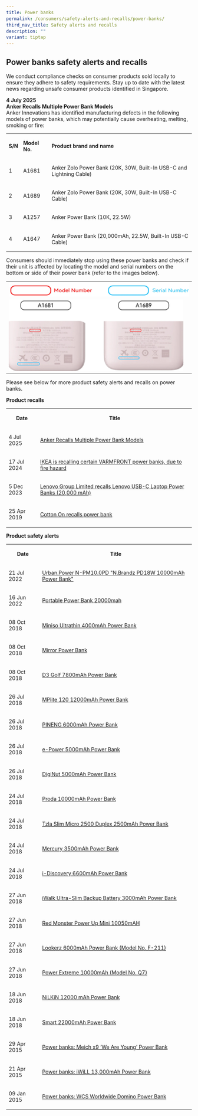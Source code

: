 ```yaml
---
title: Power banks
permalink: /consumers/safety-alerts-and-recalls/power-banks/
third_nav_title: Safety alerts and recalls
description: ""
variant: tiptap
---
```

<h2>Power banks safety alerts and recalls</h2>
<p>We conduct compliance checks on consumer products sold locally to ensure
they adhere to safety requirements. Stay up to date with the latest news
regarding unsafe consumer products identified in Singapore.</p>
<p><strong>4 July 2025</strong>
<br><strong>Anker Recalls Multiple Power Bank Models<br></strong>Anker Innovations
has identified manufacturing defects in the following models of power banks,
which may potentially cause overheating, melting, smoking or fire:</p>
<table style="minWidth: 75px">
<colgroup>
<col>
<col>
<col>
</colgroup>
<tbody>
<tr>
<td rowspan="1" colspan="1">
<p><strong>S/N</strong>
</p>
</td>
<td rowspan="1" colspan="1">
<p><strong>Model No.</strong>
</p>
</td>
<td rowspan="1" colspan="1">
<p><strong>Product brand and name</strong>
</p>
</td>
</tr>
<tr>
<td rowspan="1" colspan="1">
<p>1</p>
</td>
<td rowspan="1" colspan="1">
<p>A1681</p>
</td>
<td rowspan="1" colspan="1">
<p>Anker Zolo Power Bank (20K, 30W, Built-In USB-C and Lightning Cable)</p>
</td>
</tr>
<tr>
<td rowspan="1" colspan="1">
<p>2</p>
</td>
<td rowspan="1" colspan="1">
<p>A1689</p>
</td>
<td rowspan="1" colspan="1">
<p>Anker Zolo Power Bank (20K, 30W, Built-In USB-C Cable)</p>
</td>
</tr>
<tr>
<td rowspan="1" colspan="1">
<p>3</p>
</td>
<td rowspan="1" colspan="1">
<p>A1257</p>
</td>
<td rowspan="1" colspan="1">
<p>Anker Power Bank (10K, 22.5W)</p>
</td>
</tr>
<tr>
<td rowspan="1" colspan="1">
<p>4</p>
</td>
<td rowspan="1" colspan="1">
<p>A1647</p>
</td>
<td rowspan="1" colspan="1">
<p>Anker Power Bank (20,000mAh, 22.5W, Built-In USB-C Cable)</p>
</td>
</tr>
</tbody>
</table>
<p>Consumers should immediately stop using these power banks and check if
their unit is affected by locating the model and serial numbers on the
bottom or side of their power bank (refer to the images below).</p>
<table style="minWidth: 50px">
<colgroup>
<col>
<col>
</colgroup>
<tbody>
<tr>
<td rowspan="1" colspan="2">
<div class="isomer-image-wrapper">
<img style="width: 100%" height="auto" width="100%" alt="" src="/images/product-safety-alerts-and-recalls/powerbanks/Anker_1.png">
</div>
</td>
</tr>
<tr>
<td rowspan="1" colspan="1">
<div class="isomer-image-wrapper">
<img style="width: 100%" height="auto" width="100%" alt="" src="/images/product-safety-alerts-and-recalls/powerbanks/Anker_2.png">
</div>
</td>
<td rowspan="1" colspan="1">
<p></p>
</td>
</tr>
</tbody>
</table>
<p>Please see below for more product safety alerts and recalls on power banks.</p>
<p><strong>Product recalls</strong>
</p>
<table style="minWidth: 50px">
<colgroup>
<col>
<col>
</colgroup>
<tbody>
<tr>
<th rowspan="1" colspan="1">
<p>Date</p>
</th>
<th rowspan="1" colspan="1">
<p>Title</p>
</th>
</tr>
<tr>
<td rowspan="1" colspan="1">
<p>4 Jul 2025</p>
</td>
<td rowspan="1" colspan="1">
<p><a href="/files/product-safety-alerts-and-recalls/power-banks/powerbanks_recall_2025_07_04_anker_recalls_multiple_models.pdf" rel="noopener nofollow" target="_blank">Anker Recalls Multiple Power Bank Models</a>
</p>
</td>
</tr>
<tr>
<td rowspan="1" colspan="1">
<p>17 Jul 2024</p>
</td>
<td rowspan="1" colspan="1">
<p><a href="/files/product-safety-alerts-and-recalls/power-banks/powerbanks-recall-2024-07-17-varmfront-power-bank.pdf" rel="noopener noreferrer nofollow" target="_blank">IKEA is recalling certain VARMFRONT power banks, due to fire hazard</a>
</p>
</td>
</tr>
<tr>
<td rowspan="1" colspan="1">
<p>5 Dec 2023</p>
</td>
<td rowspan="1" colspan="1">
<p><a href="/files/product-safety-alerts-and-recalls/power-banks/powerbanks-alerts-2023-12-05-lenovo-usb-c-laptop-power-banks.pdf" rel="noopener noreferrer nofollow" target="_blank">Lenovo Group Limited recalls Lenovo USB-C Laptop Power Banks (20,000 mAh)</a>
</p>
</td>
</tr>
<tr>
<td rowspan="1" colspan="1">
<p>25 Apr 2019</p>
</td>
<td rowspan="1" colspan="1">
<p><a href="/files/product-safety-alerts-and-recalls/electrical/electrical-recall-2019-04-25-cotton-on-recalls-power-bank.pdf" rel="noopener noreferrer nofollow" target="_blank">Cotton On recalls power bank</a>
</p>
</td>
</tr>
</tbody>
</table>
<p><strong>Product safety alerts</strong>
</p>
<table style="minWidth: 50px">
<colgroup>
<col>
<col>
</colgroup>
<tbody>
<tr>
<th rowspan="1" colspan="1">
<p>Date</p>
</th>
<th rowspan="1" colspan="1">
<p>Title</p>
</th>
</tr>
<tr>
<td rowspan="1" colspan="1">
<p>21 Jul 2022</p>
</td>
<td rowspan="1" colspan="1">
<p><a href="/files/product-safety-alerts-and-recalls/power-banks/powerbanks-alert-2022-07-21-urban-powerbank.pdf" rel="noopener noreferrer nofollow" target="_blank">Urban.Power N-PM10.0PD "N.Brandz PD18W 10000mAh Power Bank"</a>
</p>
</td>
</tr>
<tr>
<td rowspan="1" colspan="1">
<p>16 Jun 2022</p>
</td>
<td rowspan="1" colspan="1">
<p><a href="/files/product-safety-alerts-and-recalls/power-banks/powerbanks-alert-2022-06-17-portable-power-bank-20000-mah.pdf" rel="noopener noreferrer nofollow" target="_blank">Portable Power Bank 20000mah</a>
</p>
</td>
</tr>
<tr>
<td rowspan="1" colspan="1">
<p>08 Oct 2018</p>
</td>
<td rowspan="1" colspan="1">
<p><a href="/files/product-safety-alerts-and-recalls/power-banks/powerbanks-alert-2018-10-08-miniso-ultrathin-4000mah.pdf" rel="noopener noreferrer nofollow" target="_blank">Miniso Ultrathin 4000mAh Power Bank</a>
</p>
</td>
</tr>
<tr>
<td rowspan="1" colspan="1">
<p>08 Oct 2018</p>
</td>
<td rowspan="1" colspan="1">
<p><a href="/files/product-safety-alerts-and-recalls/power-banks/powerbanks-alert-2018-10-08-mirror-power-bank.pdf" rel="noopener noreferrer nofollow" target="_blank">Mirror Power Bank</a>
</p>
</td>
</tr>
<tr>
<td rowspan="1" colspan="1">
<p>08 Oct 2018</p>
</td>
<td rowspan="1" colspan="1">
<p><a href="/files/product-safety-alerts-and-recalls/power-banks/powerbanks-alert-2018-10-08-d3-golf-7800mah-power-bank.pdf" rel="noopener noreferrer nofollow" target="_blank">D3 Golf 7800mAh Power Bank</a>
</p>
</td>
</tr>
<tr>
<td rowspan="1" colspan="1">
<p>26 Jul 2018</p>
</td>
<td rowspan="1" colspan="1">
<p><a href="/files/product-safety-alerts-and-recalls/power-banks/powerbanks-alert-2018-07-26-mplite-120-12000mah-power-bank.pdf" rel="noopener noreferrer nofollow" target="_blank">MPlite 120 12000mAh Power Bank</a>
</p>
</td>
</tr>
<tr>
<td rowspan="1" colspan="1">
<p>26 Jul 2018</p>
</td>
<td rowspan="1" colspan="1">
<p><a href="/files/product-safety-alerts-and-recalls/power-banks/powerbanks-alert-2018-07-26-pineng-6000mah-power-bank.pdf" rel="noopener noreferrer nofollow" target="_blank">PINENG 6000mAh Power Bank</a>
</p>
</td>
</tr>
<tr>
<td rowspan="1" colspan="1">
<p>26 Jul 2018</p>
</td>
<td rowspan="1" colspan="1">
<p><a href="/files/product-safety-alerts-and-recalls/power-banks/powerbanks-alert-2018-07-26-e-power-500mah-power-bank.pdf" rel="noopener noreferrer nofollow" target="_blank">e-Power 5000mAh Power Bank</a>
</p>
</td>
</tr>
<tr>
<td rowspan="1" colspan="1">
<p>26 Jul 2018</p>
</td>
<td rowspan="1" colspan="1">
<p><a href="/files/product-safety-alerts-and-recalls/power-banks/powerbanks-alert-2018-07-26-diginut-5000mah-power-bank.pdf" rel="noopener noreferrer nofollow" target="_blank">DigiNut 5000mAh Power Bank</a>
</p>
</td>
</tr>
<tr>
<td rowspan="1" colspan="1">
<p>24 Jul 2018</p>
</td>
<td rowspan="1" colspan="1">
<p><a href="/files/product-safety-alerts-and-recalls/power-banks/powerbanks-alert-2018-07-24-proda-10000mah-power-bank.pdf" rel="noopener noreferrer nofollow" target="_blank">Proda 10000mAh Power Bank</a>
</p>
</td>
</tr>
<tr>
<td rowspan="1" colspan="1">
<p>24 Jul 2018</p>
</td>
<td rowspan="1" colspan="1">
<p><a href="/files/product-safety-alerts-and-recalls/power-banks/powerbanks-alert-2018-07-24-tzla-slim-micro-2500-duplex-2500mah-power-bank.pdf" rel="noopener noreferrer nofollow" target="_blank">Tzla Slim Micro 2500 Duplex 2500mAh Power Bank</a>
</p>
</td>
</tr>
<tr>
<td rowspan="1" colspan="1">
<p>24 Jul 2018</p>
</td>
<td rowspan="1" colspan="1">
<p><a href="/files/product-safety-alerts-and-recalls/power-banks/powerbanks-alert-2018-07-24-mercury-3500mah-power-bank.pdf" rel="noopener noreferrer nofollow" target="_blank">Mercury 3500mAh Power Bank</a>
</p>
</td>
</tr>
<tr>
<td rowspan="1" colspan="1">
<p>24 Jul 2018</p>
</td>
<td rowspan="1" colspan="1">
<p><a href="/files/product-safety-alerts-and-recalls/power-banks/powerbanks-alert-2018-07-24-i-discovery-6600mah-power-bank.pdf" rel="noopener noreferrer nofollow" target="_blank">i-Discovery 6600mAh Power Bank</a>
</p>
</td>
</tr>
<tr>
<td rowspan="1" colspan="1">
<p>27 Jun 2018</p>
</td>
<td rowspan="1" colspan="1">
<p><a href="/files/product-safety-alerts-and-recalls/power-banks/powerbanks-alert-2018-06-27-iwalk-ultra-slim-backup-battery-3000mah-model-ubo3000.pdf" rel="noopener noreferrer nofollow" target="_blank">iWalk Ultra-Slim Backup Battery 3000mAh Power Bank</a>
</p>
</td>
</tr>
<tr>
<td rowspan="1" colspan="1">
<p>27 Jun 2018</p>
</td>
<td rowspan="1" colspan="1">
<p><a href="/files/product-safety-alerts-and-recalls/power-banks/powerbanks-alert-2018-06-27-red-monster-power-up-mini-10050-mah.pdf" rel="noopener noreferrer nofollow" target="_blank">Red Monster Power Up Mini 10050mAH</a>
</p>
</td>
</tr>
<tr>
<td rowspan="1" colspan="1">
<p>27 Jun 2018</p>
</td>
<td rowspan="1" colspan="1">
<p><a href="/files/product-safety-alerts-and-recalls/power-banks/powerbanks-alert-2018-06-27-lookerz-6000mah-power-bank-model-f-211.pdf" rel="noopener noreferrer nofollow" target="_blank">Lookerz 6000mAh Power Bank (Model No. F-211)</a>
</p>
</td>
</tr>
<tr>
<td rowspan="1" colspan="1">
<p>27 Jun 2018</p>
</td>
<td rowspan="1" colspan="1">
<p><a href="/files/product-safety-alerts-and-recalls/power-banks/powerbanks-alert-2018-06-27-power-extreme-10000mah-model-q7.pdf" rel="noopener noreferrer nofollow" target="_blank">Power Extreme 10000mAh (Model No. Q7)</a>
</p>
</td>
</tr>
<tr>
<td rowspan="1" colspan="1">
<p>18 Jun 2018</p>
</td>
<td rowspan="1" colspan="1">
<p><a href="/files/product-safety-alerts-and-recalls/power-banks/powerbanks-alert-2018-06-18-nilkin-12000mah-power-bank.pdf" rel="noopener noreferrer nofollow" target="_blank">NiLKiN 12000 mAh Power Bank</a>
</p>
</td>
</tr>
<tr>
<td rowspan="1" colspan="1">
<p>18 Jun 2018</p>
</td>
<td rowspan="1" colspan="1">
<p><a href="/files/product-safety-alerts-and-recalls/power-banks/powerbanks-alert-2018-06-18-smart-22000mah-power-bank.pdf" rel="noopener noreferrer nofollow" target="_blank">Smart 22000mAh Power Bank</a>
</p>
</td>
</tr>
<tr>
<td rowspan="1" colspan="1">
<p>29 Apr 2015</p>
</td>
<td rowspan="1" colspan="1">
<p><a href="/files/product-safety-alerts-and-recalls/power-banks/powerbanks-alert-2015-04-29-meich-x9-we-are-young-power-bank.pdf" rel="noopener noreferrer nofollow" target="_blank">Power banks: Meich x9 ‘We Are Young’ Power Bank</a>
</p>
</td>
</tr>
<tr>
<td rowspan="1" colspan="1">
<p>21 Apr 2015</p>
</td>
<td rowspan="1" colspan="1">
<p><a href="/files/product-safety-alerts-and-recalls/power-banks/powerbanks-alert-2015-04-21-iwill-13000mah-power-bank.pdf" rel="noopener noreferrer nofollow" target="_blank">Power banks: iWiLL 13,000mAh Power Bank</a>
</p>
</td>
</tr>
<tr>
<td rowspan="1" colspan="1">
<p>09 Jan 2015</p>
</td>
<td rowspan="1" colspan="1">
<p><a href="/files/product-safety-alerts-and-recalls/power-banks/powerbanks-alert-2015-01-09-wcs-worldwide-domino-power-bank.pdf" rel="noopener noreferrer nofollow" target="_blank">Power banks: WCS Worldwide Domino Power Bank</a>
</p>
</td>
</tr>
</tbody>
</table>
<p></p>